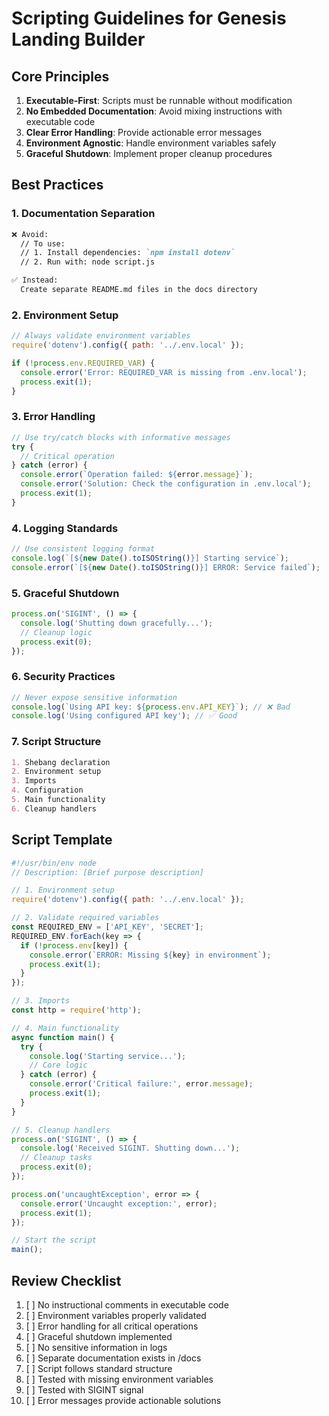 # Scripting Guidelines for Genesis Landing Builder

## Core Principles
1. **Executable-First**: Scripts must be runnable without modification
2. **No Embedded Documentation**: Avoid mixing instructions with executable code
3. **Clear Error Handling**: Provide actionable error messages
4. **Environment Agnostic**: Handle environment variables safely
5. **Graceful Shutdown**: Implement proper cleanup procedures

## Best Practices

### 1. Documentation Separation
```markdown
❌ Avoid:
  // To use:
  // 1. Install dependencies: `npm install dotenv`
  // 2. Run with: node script.js

✅ Instead:
  Create separate README.md files in the docs directory
```

### 2. Environment Setup
```javascript
// Always validate environment variables
require('dotenv').config({ path: '../.env.local' });

if (!process.env.REQUIRED_VAR) {
  console.error('Error: REQUIRED_VAR is missing from .env.local');
  process.exit(1);
}
```

### 3. Error Handling
```javascript
// Use try/catch blocks with informative messages
try {
  // Critical operation
} catch (error) {
  console.error(`Operation failed: ${error.message}`);
  console.error('Solution: Check the configuration in .env.local');
  process.exit(1);
}
```

### 4. Logging Standards
```javascript
// Use consistent logging format
console.log(`[${new Date().toISOString()}] Starting service`);
console.error(`[${new Date().toISOString()}] ERROR: Service failed`);
```

### 5. Graceful Shutdown
```javascript
process.on('SIGINT', () => {
  console.log('Shutting down gracefully...');
  // Cleanup logic
  process.exit(0);
});
```

### 6. Security Practices
```javascript
// Never expose sensitive information
console.log(`Using API key: ${process.env.API_KEY}`); // ❌ Bad
console.log('Using configured API key'); // ✅ Good
```

### 7. Script Structure
```markdown
1. Shebang declaration
2. Environment setup
3. Imports
4. Configuration
5. Main functionality
6. Cleanup handlers
```

## Script Template
```javascript
#!/usr/bin/env node
// Description: [Brief purpose description]

// 1. Environment setup
require('dotenv').config({ path: '../.env.local' });

// 2. Validate required variables
const REQUIRED_ENV = ['API_KEY', 'SECRET'];
REQUIRED_ENV.forEach(key => {
  if (!process.env[key]) {
    console.error(`ERROR: Missing ${key} in environment`);
    process.exit(1);
  }
});

// 3. Imports
const http = require('http');

// 4. Main functionality
async function main() {
  try {
    console.log('Starting service...');
    // Core logic
  } catch (error) {
    console.error('Critical failure:', error.message);
    process.exit(1);
  }
}

// 5. Cleanup handlers
process.on('SIGINT', () => {
  console.log('Received SIGINT. Shutting down...');
  // Cleanup tasks
  process.exit(0);
});

process.on('uncaughtException', error => {
  console.error('Uncaught exception:', error);
  process.exit(1);
});

// Start the script
main();
```

## Review Checklist
1. [ ] No instructional comments in executable code
2. [ ] Environment variables properly validated
3. [ ] Error handling for all critical operations
4. [ ] Graceful shutdown implemented
5. [ ] No sensitive information in logs
6. [ ] Separate documentation exists in /docs
7. [ ] Script follows standard structure
8. [ ] Tested with missing environment variables
9. [ ] Tested with SIGINT signal
10. [ ] Error messages provide actionable solutions